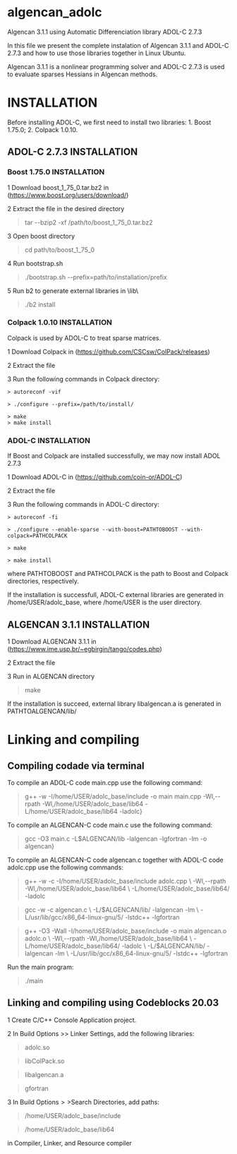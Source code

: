 # algencan_adolc
Algencan 3.1.1 using Automatic Differenciation library ADOL-C 2.7.3

In this file we present the complete instalation of Algencan 3.1.1 and ADOL-C 2.7.3 and how to use those libraries together in Linux Ubuntu.

Algencan 3.1.1 is a nonlinear programming solver and ADOL-C 2.7.3 is used to evaluate sparses Hessians in Algencan methods.

# INSTALLATION

Before installing ADOL-C, we first need to install two libraries: 1. Boost 1.75.0; 2. Colpack 1.0.10.

## ADOL-C 2.7.3 INSTALLATION

### Boost 1.75.0 INSTALLATION

1 Download boost_1_75_0.tar.bz2 in (https://www.boost.org/users/download/)

2 Extract the file in the desired directory

> tar --bzip2 -xf /path/to/boost_1_75_0.tar.bz2

3 Open boost directory

> cd path/to/boost_1_75_0

4 Run bootstrap.sh

> ./bootstrap.sh --prefix=path/to/installation/prefix

5 Run b2 to generate external libraries in \lib\

>./b2 install

### Colpack 1.0.10 INSTALLATION

Colpack is used by ADOL-C to treat sparse matrices.

1 Download Colpack in (https://github.com/CSCsw/ColPack/releases)

2 Extract the file

3 Run the following commands in Colpack directory:

    > autoreconf -vif
    
    > ./configure --prefix=/path/to/install/
    
    > make
    > make install
    

### ADOL-C INSTALLATION

If Boost and Colpack are installed successfully, we may now install ADOL 2.7.3

1 Download ADOL-C in (https://github.com/coin-or/ADOL-C)

2 Extract the file

3 Run the following commands in ADOL-C directory:

    > autoreconf -fi
    
    > ./configure --enable-sparse --with-boost=PATHTOBOOST --with-colpack=PATHCOLPACK
    
    > make
    
    > make install

where PATHTOBOOST and PATHCOLPACK is the path to Boost and Colpack directories, respectively.


If the installation is successfull, ADOL-C external libraries are generated in /home/USER/adolc_base, where /home/USER is the user directory.

## ALGENCAN 3.1.1 INSTALLATION

1 Download ALGENCAN 3.1.1 in (https://www.ime.usp.br/~egbirgin/tango/codes.php)

2 Extract the file 

3 Run in ALGENCAN directory

> make

If the installation is succeed, external library libalgencan.a is generated in PATHTOALGENCAN/lib/

# Linking and compiling

## Compiling codade via terminal

To compile an ADOL-C code main.cpp use the following command:

> g++ -w -I/home/USER/adolc_base/include -o main main.cpp -Wl,--rpath -Wl,/home/USER/adolc_base/lib64 -L/home/USER/adolc_base/lib64 -ladolc}

To compile an ALGENCAN-C code main.c use the following command:

> gcc -O3 main.c -L\$ALGENCAN/lib -lalgencan -lgfortran -lm -o algencan}

To compile an ALGENCAN-C code algencan.c together with ADOL-C code adolc.cpp use the following commands:

> g++ -w -c -I/home/USER/adolc_base/include adolc.cpp \ -Wl,--rpath -Wl,/home/USER/adolc_base/lib64 \ -L/home/USER/adolc_base/lib64/ -ladolc

> gcc -w -c algencan.c \ -L/$ALGENCAN/lib/ -lalgencan -lm \ -L/usr/lib/gcc/x86_64-linux-gnu/5/ -lstdc++ -lgfortran

> g++ -O3 -Wall -I/home/USER/adolc_base/include -o main algencan.o adolc.o \ -Wl,--rpath -Wl,/home/USER/adolc_base/lib64 \ -L/home/USER/adolc_base/lib64/ -ladolc \ -L/$ALGENCAN/lib/ -lalgencan -lm \ -L/usr/lib/gcc/x86_64-linux-gnu/5/ -lstdc++ -lgfortran

Run the main program:

> ./main

## Linking and compiling using Codeblocks 20.03

1 Create C/C++ Console Application project.

2 In Build Options >> Linker Settings, add the following libraries:

> adolc.so

> libColPack.so

> libalgencan.a

> gfortran

3 In Build Options$>>$Search Directories, add paths:

> /home/USER/adolc\_base/include

> /home/USER/adolc\_base/lib64

in Compiler, Linker, and Resource compiler
